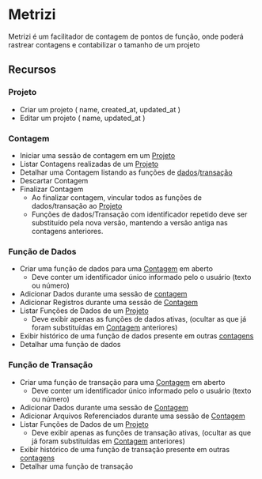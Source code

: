 # Metrizi

Metrizi é um facilitador de contagem de pontos de função, onde poderá rastrear contagens e contabilizar o tamanho de um projeto

## Recursos

### Projeto
- Criar um projeto ( name, created_at, updated_at )
- Editar um projeto ( name, updated_at )

### Contagem
- Iniciar uma sessão de contagem em um [Projeto](#Projeto)
- Listar Contagens realizadas de um [Projeto](#projeto)
- Detalhar uma Contagem listando as funções de [dados](#Função-de-Dados)/[transação](#Função-de-Transação)
- Descartar Contagem
- Finalizar Contagem
	- Ao finalizar contagem, vincular todos as funções de dados/transação ao [Projeto](#Projeto)
	- Funções de dados/Transação com identificador repetido deve ser substituído pela nova versão, mantendo a versão antiga nas contagens anteriores. 

### Função de Dados
- Criar uma função de dados para uma [Contagem](#Contagem) em aberto
	- Deve conter um identificador único informado pelo o usuário (texto ou número)
- Adicionar Dados durante uma sessão de [contagem](#contagem)
- Adicionar Registros durante uma sessão de [Contagem](#Contagem)
- Listar Funções de Dados de um [Projeto](#Projeto)
	- Deve exibir apenas as funções de dados ativas, (ocultar as que já foram substituídas em [Contagem](#contagem) anteriores)
- Exibir histórico de uma função de dados presente em outras [contagens](#Contagem)
- Detalhar uma função de dados
### Função de Transação
- Criar uma função de transação para uma [Contagem](#Contagem) em aberto
	- Deve conter um identificador único informado pelo o usuário (texto ou número)
- Adicionar Dados durante uma sessão de [Contagem](#Contagem)
- Adicionar Arquivos Referenciados durante uma sessão de [Contagem](#Contagem)
- Listar Funções de Dados de um [Projeto](#Projeto)
	- Deve exibir apenas as funções de transação ativas, (ocultar as que já foram substituídas em [Contagem](#contagem) anteriores)
- Exibir histórico de uma função de transação presente em outras [contagens](#Contagem)
- Detalhar uma função de transação

